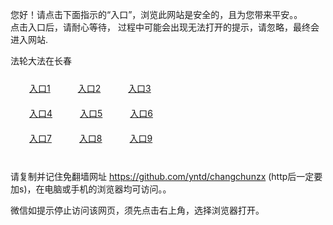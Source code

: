 您好！请点击下面指示的“入口”，浏览此网站是安全的，且为您带来平安。。 <br/>
点击入口后，请耐心等待， 过程中可能会出现无法打开的提示，请忽略，最终会进入网站. </br>

法轮大法在长春<br/>
<div style="padding:10px"><a style="margin:20px" target="_blank" href="https://d152l16etrsj5k.cloudfront.net/2Qpsp?qphnu" id="ccLink1" rel="nofollow">入口1</a> <a target="_blank" style="margin:20px" href="https://d27tq8ywnmzk8l.cloudfront.net/2Qpsp?udqyo" id="ccLink2" rel="nofollow">入口2</a> <a style="margin:20px" target="_blank" href="https://d3aj3wptquibdz.cloudfront.net/2Qpsp?avlyqeow" id="ccLink3" rel="nofollow">入口3</a></div>

<div style="padding:10px" ><a style="margin:20px" target="_blank" href="https://d152l16etrsj5k.cloudfront.net/2Qpsp?qphnu" id="ccLink4" rel="nofollow">入口4</a> <a style="margin:20px" href="https://d27tq8ywnmzk8l.cloudfront.net/2Qpsp?udqyo" target="_blank" id="ccLink5" rel="nofollow">入口5</a> <a style="margin:20px" href="https://d3aj3wptquibdz.cloudfront.net/2Qpsp?avlyqeow" target="_blank" id="ccLink6" rel="nofollow">入口6</a></div>

<div style="padding:10px"><a style="margin:20px" target="_blank" href="https://d152l16etrsj5k.cloudfront.net/2Qpsp?qphnu" id="ccLink7" rel="nofollow">入口7</a> <a style="margin:20px" href="https://d27tq8ywnmzk8l.cloudfront.net/2Qpsp?udqyo" target="_blank" id="ccLink8" rel="nofollow">入口8</a> <a style="margin:20px" target="_blank" href="https://d3aj3wptquibdz.cloudfront.net/2Qpsp?avlyqeow" id="ccLink9" rel="nofollow">入口9</a></div>

<br/>



请复制并记住免翻墙网址 https://github.com/yntd/changchunzx (http后一定要加s)，在电脑或手机的浏览器均可访问。。<br/>

微信如提示停止访问该网页，须先点击右上角，选择浏览器打开。
